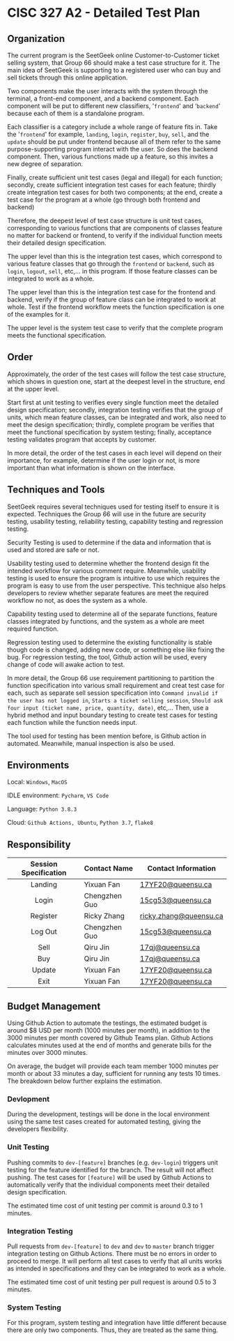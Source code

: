 # CISC 327 A2 - Detailed Test Plan

## Organization 

The current program is the SeetGeek online Customer-to-Customer ticket selling system, that Group 66 should make a test case structure for it. The main idea of SeetGeek is supporting to a registered user who can buy and sell tickets through this online application. 

Two components make the user interacts with the system through the terminal, a front-end component, and a backend component. Each component will be put to different new classifiers, '`frontend`' and ‘`backend`' because each of them is a standalone program. 

Each classifier is a category include a whole range of feature fits in. Take the '`frontend`' for example, `landing`, `login`, `register`, `buy`, `sell`, and the `update` should be put under frontend because all of them refer to the same purpose-supporting program interact with the user. So does the backend component. Then, various functions made up a feature, so this invites a new degree of separation. 

Finally, create sufficient unit test cases (legal and illegal) for each function; secondly, create sufficient integration test cases for each feature; thirdly create integration test cases  for both two components;  at the end, create a test case for the program at a whole (go through both frontend and backend)

Therefore, the deepest level of test case structure is unit test cases, corresponding to various functions that are components of classes feature no matter for backend or frontend, to verify if the individual function meets their detailed design specification.

The upper level than this is the integration test cases,  which correspond to various feature classes that go through the `frontend` or `backend`, such as `login`, `logout`, `sell`, etc,... in this program. If those feature classes can be integrated to work as a whole.

The upper level than this is the integration test case for the frontend and backend, verify if the group of feature class can be integrated to work at whole. Test if the frontend workflow meets the function specification is one of the examples for it. 

The upper level is the system test case to verify that the complete program meets the functional specification.

## Order

Approximately, the order of the test cases will follow the test case structure, which shows in question one, start at the deepest level in the structure, end at the upper level.

Start first at unit testing to verifies every single function meet the detailed design specification; secondly, integration testing verifies that the group of units, which mean feature classes, can be integrated and work, also need to meet the design specification; thirdly, complete program be verifies that meet the functional specification by system testing; finally, acceptance testing validates program that accepts by customer.

In more detail, the order of the test cases in each level will depend on their importance, for example, determine if the user login or not, is more important than what information is shown on the interface.

## Techniques and Tools

SeetGeek requires several techniques used for testing itself to ensure it is expected. Techniques the Group 66 will use in the future are security testing, usability testing, reliability testing, capability testing and regression testing. 

Security Testing is used to determine if the data and information that is used and stored are safe or not. 

Usability testing used to determine whether the frontend design fit the intended workflow for various comment require. Meanwhile, usability testing is used to ensure the program is intuitive to use which requires the program is easy to use from the user perspective. This technique also helps developers to review whether separate features are meet the required workflow no not, as does the system as a whole. 

Capability testing used to determine all of the separate functions, feature classes integrated by functions, and the system as a whole are meet required function. 

Regression testing used to determine the existing functionality is stable though code is changed, adding new code, or something else like fixing the bug. For regression testing, the tool, Github action will be used, every change of code will awake action to test.

In more detail, the Group 66 use requirement partitioning to partition the function specification into various small requirement and creat test case for each, such as separate sell session specification into `Command invalid if the user has not logged in`, `Starts a ticket selling session`, `Should ask four input (ticket name, price, quantity, date)`, etc,... Then, use a hybrid method and input boundary testing to create test cases for testing each function while the function needs input. 

The tool used for testing has been mention before, is Github action in automated. Meanwhile, manual inspection is also be used.


## Environments

Local: `Windows`, `MacOS`

IDLE environment: `Pycharm`, `VS Code`

Language: `Python 3.8.3`

Cloud: `Github Actions, Ubuntu`, `Python 3.7`, `flake8`


## Responsibility

   |                        Session Specification                         |  Contact Name                                               | Contact Information                                               |
 | :----------------------------------------------------------: | ------------------------------------------------------------ | ------------------------------------------------------------ |
 |  Landing   | Yixuan Fan  |     17YF20@queensu.ca           |
 |  Login   | Chengzhen Guo |       15cg53@queensu.ca         |
 |  Register   | Ricky Zhang | ricky.zhang@queensu.ca |
 |  Log Out   | Chengzhen Guo |        15cg53@queensu.ca        |
 |  Sell   | Qiru Jin  |     17qj@queensu.ca           |
 |  Buy   | Qiru Jin  |     17qj@queensu.ca           |
 |  Update   | Yixuan Fan |       17YF20@queensu.ca         |
 |  Exit   | Yixuan Fan |        17YF20@queensu.ca       |



## Budget Management

Using Github Action to automate the testings, the estimated budget is around $8 USD per month (1000 minutes per month), in addition to the 3000 minutes per month covered by Github Teams plan. Github Actions calculates minutes used at the end of months and generate bills for the minutes over 3000 minutes.

On average, the budget will provide each team member 1000 minutes per month or about 33 minutes a day, sufficient for running any tests 10 times. The breakdown below further explains the estimation.

### Devlopment

During the development, testings will be done in the local environment using the same test cases created for automated testing, giving the developers flexibility.

### Unit Testing

Pushing commits to `dev-[feature]` branches (e.g. `dev-login`) triggers unit testing for the feature identified for the branch. The result will not affect pushing. The test cases for `[feature]` will be used by Github Actions to automatically verify that the individual components meet their detailed design specification.

The estimated time cost of unit testing per commit is around 0.3 to 1 minutes.

### Integration Testing

Pull requests from `dev-[feature]` to `dev` and `dev` to `master` branch trigger integration testing on Github Actions. There must be no errors in order to proceed to merge. It will perform all test cases to verify that all units works as intended in specifications and they can be integrated to work as a whole.

The estimated time cost of unit testing per pull request is around 0.5 to 3 minutes.

### System Testing

For this program, system testing and integration have little different because there are only two components. Thus, they are treated as the same thing.
